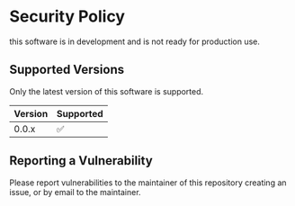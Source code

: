 # Security Policy

this software is in development and is not ready for production use.

## Supported Versions

Only the latest version of this software is supported.

| Version | Supported          |
|---------| ------------------ |
| 0.0.x   | :white_check_mark: |

## Reporting a Vulnerability

Please report vulnerabilities to the maintainer of this repository creating an issue, or by email to the maintainer.
